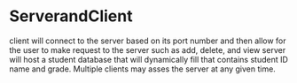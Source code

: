 # ServerandClient

client will connect to the server based on its port number and then allow for the user to make request to the server such as add, delete, and view
server will host a student database that will dynamically fill that contains student ID name and grade. Multiple clients may asses the server at any given time.

